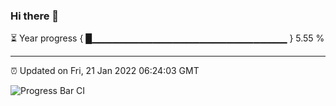 ### Hi there 👋

⏳ Year progress { █▁▁▁▁▁▁▁▁▁▁▁▁▁▁▁▁▁▁▁▁▁▁▁▁▁▁▁▁▁ } 5.55 %

---

⏰ Updated on Fri, 21 Jan 2022 06:24:03 GMT

![Progress Bar CI](https://github.com/ZhaoGui/ZhaoGui/workflows/Progress%20Bar%20CI/badge.svg)
